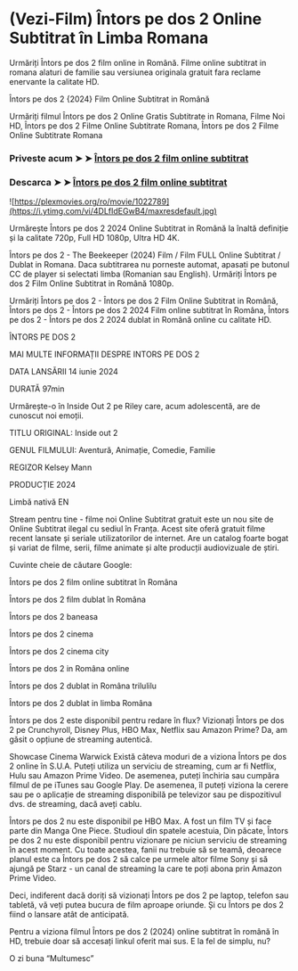 # (Vezi-Film) Întors pe dos 2 Online Subtitrat în Limba Romana

Urmăriți Întors pe dos 2 film online in Română. Filme online subtitrat in romana alaturi de familie sau versiunea originala gratuit fara reclame enervante la calitate HD.

Întors pe dos 2 {2024} Film Online Subtitrat in Română

Urmăriți filmul Întors pe dos 2 Online Gratis Subtitrate in Romana, Filme Noi HD, Întors pe dos 2 Filme Online Subtitrate Romana, Întors pe dos 2 Filme Online Subtitrate Romana

### Priveste acum ➤ ➤ [Întors pe dos 2 film online subtitrat](https://plexmovies.org/ro/movie/1022789)

### Descarca ➤ ➤ [Întors pe dos 2 film online subtitrat](https://plexmovies.org/ro/movie/1022789)

![https://plexmovies.org/ro/movie/1022789](https://i.ytimg.com/vi/4DLfIdEGwB4/maxresdefault.jpg)

Urmărește Întors pe dos 2 2024 Online Subtitrat in Română la înaltă definiție și la calitate 720p, Full HD 1080p, Ultra HD 4K.

Întors pe dos 2 - The Beekeeper (2024) Film / Film FULL Online Subtitrat / Dublat in Romana. Daca subtitrarea nu porneste automat, apasati pe butonul CC de player si selectati limba (Romanian sau English). Urmăriți Întors pe dos 2 Film Online Subtitrat in Română 1080p.

Urmăriți Întors pe dos 2 - Întors pe dos 2 Film Online Subtitrat in Română, Întors pe dos 2 - Întors pe dos 2 2024 Film online subtitrat în Româna, Întors pe dos 2 - Întors pe dos 2 2024 dublat in Română online cu calitate HD.

ÎNTORS PE DOS 2

MAI MULTE INFORMAȚII DESPRE INTORS PE DOS 2

DATA LANSĂRII 14 iunie 2024

DURATĂ 97min

Urmărește-o în Inside Out 2 pe Riley care, acum adolescentă, are de cunoscut noi emoții.

TITLU ORIGINAL: Inside out 2

GENUL FILMULUI: Aventură, Animație, Comedie, Familie

REGIZOR Kelsey Mann

PRODUCȚIE 2024

Limbă nativă EN

Stream pentru tine - filme noi Online Subtitrat gratuit este un nou site de Online Subtitrat ilegal cu sediul în Franța. Acest site oferă gratuit filme recent lansate și seriale utilizatorilor de internet. Are un catalog foarte bogat și variat de filme, serii, filme animate și alte producții audiovizuale de știri.

Cuvinte cheie de căutare Google:

Întors pe dos 2 film online subtitrat în Româna

Întors pe dos 2 film dublat în Româna

Întors pe dos 2 baneasa

Întors pe dos 2 cinema

Întors pe dos 2 cinema city

Întors pe dos 2 in Româna online

Întors pe dos 2 dublat in Româna trilulilu

Întors pe dos 2 dublat in limba Româna

Întors pe dos 2 este disponibil pentru redare în flux? Vizionați Întors pe dos 2 pe Crunchyroll, Disney Plus, HBO Max, Netflix sau Amazon Prime? Da, am găsit o opțiune de streaming autentică.

Showcase Cinema Warwick Există câteva moduri de a viziona Întors pe dos 2 online în S.U.A. Puteți utiliza un serviciu de streaming, cum ar fi Netflix, Hulu sau Amazon Prime Video. De asemenea, puteți închiria sau cumpăra filmul de pe iTunes sau Google Play. De asemenea, îl puteți viziona la cerere sau pe o aplicație de streaming disponibilă pe televizor sau pe dispozitivul dvs. de streaming, dacă aveți cablu.

Întors pe dos 2 nu este disponibil pe HBO Max. A fost un film TV și face parte din Manga One Piece. Studioul din spatele acestuia, Din păcate, Întors pe dos 2 nu este disponibil pentru vizionare pe niciun serviciu de streaming în acest moment. Cu toate acestea, fanii nu trebuie să se teamă, deoarece planul este ca Întors pe dos 2 să calce pe urmele altor filme Sony și să ajungă pe Starz - un canal de streaming la care te poți abona prin Amazon Prime Video.

Deci, indiferent dacă doriți să vizionați Întors pe dos 2 pe laptop, telefon sau tabletă, vă veți putea bucura de film aproape oriunde. Și cu Întors pe dos 2 fiind o lansare atât de anticipată.

Pentru a viziona filmul Întors pe dos 2 (2024) online subtitrat în română în HD, trebuie doar să accesați linkul oferit mai sus. E la fel de simplu, nu?

O zi buna “Multumesc”
